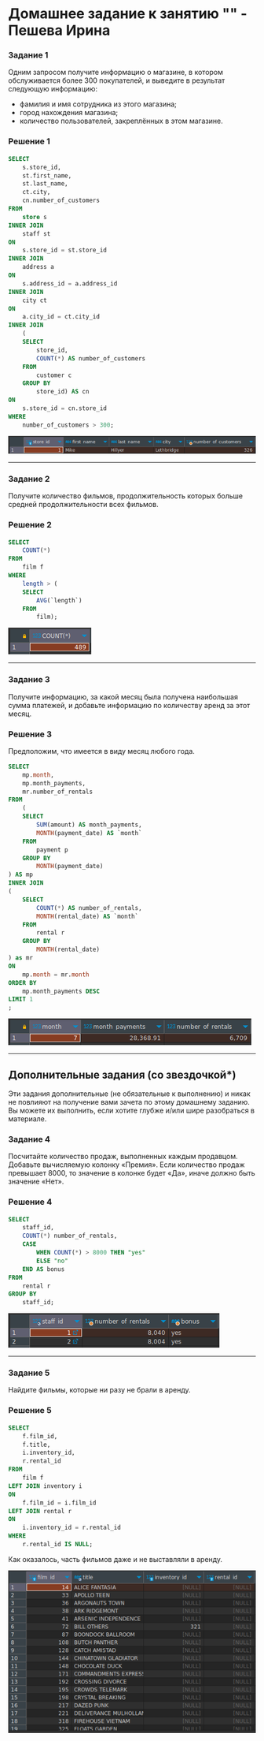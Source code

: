 # Домашнее задание к занятию "" - Пешева Ирина


### Задание 1

Одним запросом получите информацию о магазине, в котором обслуживается более 300 покупателей, и выведите в результат следующую информацию: 
- фамилия и имя сотрудника из этого магазина;
- город нахождения магазина;
- количество пользователей, закреплённых в этом магазине.

### Решение 1

```sql
SELECT
	s.store_id,
	st.first_name,
	st.last_name,
	ct.city,
	cn.number_of_customers
FROM
	store s
INNER JOIN
	staff st
ON
	s.store_id = st.store_id
INNER JOIN 
	address a
ON
	s.address_id = a.address_id
INNER JOIN
	city ct
ON
	a.city_id = ct.city_id
INNER JOIN
	(
	SELECT
		store_id,
		COUNT(*) AS number_of_customers
	FROM
		customer c
	GROUP BY
		store_id) AS cn
ON
	s.store_id = cn.store_id
WHERE
	number_of_customers > 300;
```

![Alt text](img/12.4.1.png)

---
### Задание 2

Получите количество фильмов, продолжительность которых больше средней продолжительности всех фильмов.

### Решение 2

```sql
SELECT
	COUNT(*)
FROM
	film f
WHERE
	length > (
	SELECT
		AVG(`length`)
	FROM
		film);
```

![Alt text](img/12.4.2.png)

---
### Задание 3

Получите информацию, за какой месяц была получена наибольшая сумма платежей, и добавьте информацию по количеству аренд за этот месяц.

### Решение 3

Предположим, что имеется в виду месяц любого года.

```sql
SELECT
	mp.month,
	mp.month_payments,
	mr.number_of_rentals
FROM
	(
	SELECT
		SUM(amount) AS month_payments,
		MONTH(payment_date) AS `month`
	FROM
		payment p
	GROUP BY
		MONTH(payment_date)
) AS mp
INNER JOIN 
(
	SELECT
		COUNT(*) AS number_of_rentals,
		MONTH(rental_date) AS `month`
	FROM
		rental r
	GROUP BY
		MONTH(rental_date)
) as mr
ON
	mp.month = mr.month
ORDER BY
	mp.month_payments DESC
LIMIT 1
;
```

![Alt text](img/12.4.3.png)

---

## Дополнительные задания (со звездочкой*)

Эти задания дополнительные (не обязательные к выполнению) и никак не повлияют на получение вами зачета по этому домашнему заданию. Вы можете их выполнить, если хотите глубже и/или шире разобраться в материале.

### Задание 4

Посчитайте количество продаж, выполненных каждым продавцом. Добавьте вычисляемую колонку «Премия». Если количество продаж превышает 8000, то значение в колонке будет «Да», иначе должно быть значение «Нет».

### Решение 4

```sql
SELECT
	staff_id,
	COUNT(*) number_of_rentals,
	CASE
		WHEN COUNT(*) > 8000 THEN "yes"
		ELSE "no"
	END AS bonus
FROM
	rental r
GROUP BY
	staff_id;
```

![Alt text](img/12.4.4.png)

---
### Задание 5

Найдите фильмы, которые ни разу не брали в аренду.

### Решение 5

```sql
SELECT
	f.film_id,
	f.title,
	i.inventory_id,
	r.rental_id
FROM
	film f
LEFT JOIN inventory i 
ON
	f.film_id = i.film_id
LEFT JOIN rental r
ON
	i.inventory_id = r.rental_id
WHERE
	r.rental_id IS NULL;
```

Как оказалось, часть фильмов даже и не выставляли в аренду.

![Alt text](img/12.4.5.png)
